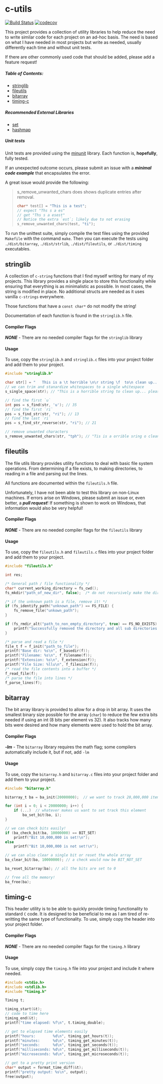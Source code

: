 # c-utils

[![Build Status](https://travis-ci.org/barrust/c-utils.svg?branch=master)](https://travis-ci.org/barrust/c-utils)
[![codecov](https://codecov.io/gh/barrust/c-utils/branch/master/graph/badge.svg)](https://codecov.io/gh/barrust/c-utils)


This project provides a collection of utility libraries to help reduce the need to write similar code for each project on an ad-hoc basis. The need is based on what I have needed in most projects but write as needed, usually differently each time and without unit tests.

If there are other commonly used code that should be added, please add a feature request!

##### Table of Contents:
* [stringlib](#stringlib)
* [fileutils](#fileutils)
* [bitarray](#bitarray)
* [timing-c](#timing-c)

##### Recommended External Libraries
* [set](https://github.com/barrust/set)
* [hashmap](https://github.com/barrust/hashmap)


##### Unit tests

Unit tests are provided using the [minunit](https://github.com/siu/minunit) library. Each function is, **hopefully**, fully tested.

If an unexpected outcome occurs, please submit an issue with a ***minimal code example*** that encapsulates the error.

A great issue would provide the following:
> s_remove_unwanted_chars does shows duplicate entries after removal.
> ``` c
> char* test[] = "This is a test";
> // expect "Ths s a es"
> // get "Ths s a esest"
> // Notice the extra `est`; likely due to not erasing
> s_remove_unwanted_chars(test, "ti");  
> ```

To run the unittest suite, simply compile the test files using the provided `Makefile` with the command `make`. Then you can execute the tests using `./dist/bitarray`, `./dist/strlib`, `./dist/fileutils`, or `./dist/timing` executables.

## stringlib

A collection of `c-string` functions that I find myself writing for many of my projects. This library provides a single place to store this functionality while ensuring that everything is as minimalistic as possible. In most cases, the string is modified in place. No additional structs are needed as it uses vanilla `c-strings` everywhere.

Those functions that have a `const char*` do not modify the string!

Documentation of each function is found in the `stringlib.h` file.

#### Compiler Flags

***NONE*** - There are no needed compiler flags for the `stringlib` library


#### Usage

To use, copy the `stringlib.h` and `stringlib.c` files into your project folder and add them to your project.

``` c
#include "stringlib.h"

char str[] = "   This is a \t horrible \n\r string \f  to\n clean up... please help!\n\r";
// we can trim and stanardize whitespaces to a single whitespace
s_single_space(str); // "This is a horrible string to clean up... please help!"

// find the first `u`
int pos = s_find(str, 'u'); // 35
// find the first `ri`
pos = s_find_str(str, "ri"); // 13
// find the last `ri`
pos = s_find_str_reverse(str, "ri"); // 21

// remove unwanted characters
s_remove_unwanted_chars(str, "tph"); // "Tis is a orrible sring o clean u... lease el!"
```

## fileutils

The file utils library provides utility functions to deal with basic file system operations. From determining if a file exists, to making directories, to reading in a file and parsing out the lines.

All functions are documented within the `fileutils.h` file.

Unfortunately, I have not been able to test this library on non-Linux machines. If errors arise on Windows, please submit an issue or, even better, a ***pull request***! If something is shown to work on Windows, that information would also be very helpful!

#### Compiler Flags

***NONE*** - There are no needed compiler flags for the `fileutils` library

#### Usage

To use, copy the `fileutils.h` and `fileutils.c` files into your project folder and add them to your project.

``` c
#include "fileutils.h"

int res;

/* General path / file functionality */
char* current_working_directory = fs_cwd();
fs_mkdir("path_of_new_dir", false);  /* do not recursively make the dirs */

/* if the unknown path is a file, remove it! */
if (fs_identify_path("unknown_path") == FS_FILE) {
    fs_remove_file("unkown_path");
}

if (fs_rmdir_alt("path_to_non_empty_directory", true) == FS_NO_EXISTS) {
    printf("Successfully removed the directory and all sub directories and files!");
}

/* parse and read a file */
file_t f = f_init("path_to_file");
printf("Base dir: %s\n", f_basedir(f));
printf("Filename: %s\n", f_filename(f));
printf("Extension: %s\n", f_extension(f));
printf("File Size: %llu\n", f_filesize(f));
/* read the file contents into a buffer */
f_read_file(f);
/* parse the file into lines */
f_parse_lines(f);


```



## bitarray

The bit array library is provided to allow for a drop in bit array. It uses the smallest binary size possible for the array (`char`) to reduce the few extra bits needed if using an int (8 bits per element vs 32). It also tracks how many bits were desired and how many elements were used to hold the bit array.

#### Compiler Flags

***-lm*** - The `bitarray` library requires the math flag; some compilers automatically include it, but if not, add `-lm`

#### Usage

To use, copy the `bitarray.h` and `bitarray.c` files into your project folder and add them to your project.

``` c
#include "bitarray.h"

bitarray_t ba = ba_init(20000000);  // we want to track 20,000,000 items!

for (int i = 0; i < 20000000; i++) {
    if (...)  // whatever makes us want to set track this element
        ba_set_bit(ba, i);
}

// we can check bits easily!
if (ba_check_bit(ba, 10000000) == BIT_SET)
    printf("Bit 10,000,000 is set!\n");
else
    printf("Bit 10,000,000 is not set!\n");

// we can also clear a single bit or reset the whole array
ba_clear_bit(ba, 10000000); // a check would now be BIT_NOT_SET

ba_reset_bitarray(ba); // all the bits are set to 0

// free all the memory!
ba_free(ba);
```


## timing-c

This header utility is to be able to quickly provide timing functionality to standard `C` code. It is designed to be beneficial to me as I am tired of re-writting the same type of functionality. To use, simply copy the header into your project folder.

#### Compiler Flags

***NONE*** - There are no needed compiler flags for the `timing.h` library

#### Usage

To use, simply copy the `timing.h` file into your project and include it where needed.

``` c
#include <stdio.h>
#include <stdlib.h>
#include "timing.h"

Timing t;

timing_start(&t);
// code to time here
timing_end(&t);
printf("time elapsed: %f\n", t.timing_double);

// get to elapsed time elements easily
printf("hours:        %d\n", timing_get_hours(t));
printf("minutes:      %d\n", timing_get_minutes(t));
printf("seconds:      %d\n", timing_get_seconds(t));
printf("milliseconds: %d\n", timing_get_milliseconds(t));
printf("microseconds: %d\n", timing_get_microseconds(t));

// get to a pretty print version
char* output = format_time_diff(&t);
printf("pretty output: %s\n", output);
free(output);
```
